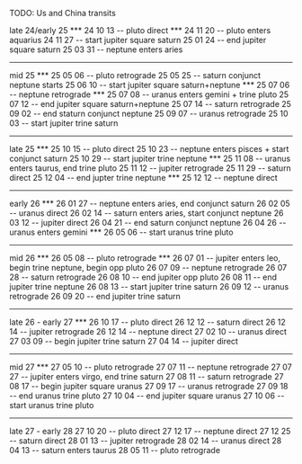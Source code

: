 TODO: Us and China transits

late 24/early 25
*** 24 10 13 -- pluto direct
*** 24 11 20 -- pluto enters aquarius
24 11 27 -- start jupiter square saturn
25 01 24 -- end jupiter square saturn
25 03 31 -- neptune enters aries

----

mid 25
*** 25 05 06 -- pluto retrograde
25 05 25 -- saturn conjunct neptune starts
25 06 10 -- start jupiter square saturn+neptune
*** 25 07 06 -- neptune retrograde
*** 25 07 08 -- uranus enters gemini + trine pluto
25 07 12 -- end jupiter square saturn+neptune
25 07 14 -- saturn retrograde
25 09 02 -- end staturn conjunct neptune
25 09 07 -- uranus retrograde
25 10 03 -- start jupiter trine saturn

----

late 25
*** 25 10 15 -- pluto direct
25 10 23 -- neptune enters pisces + start conjunct saturn
25 10 29 -- start jupiter trine neptune
*** 25 11 08 -- uranus enters taurus, end trine pluto
25 11 12 -- jupiter retrograde
25 11 29 -- saturn direct
25 12 04 -- end jupter trine neptune
*** 25 12 12 -- neptune direct

----

early 26
*** 26 01 27 -- neptune enters aries, end conjunct saturn
26 02 05 -- uranus direct
26 02 14 -- saturn enters aries, start conjunct neptune
26 03 12 -- jupiter direct
26 04 21 -- end saturn conjunct neptune
26 04 26 -- uranus enters gemini
*** 26 05 06 -- start uranus trine pluto

----

mid 26
*** 26 05 08 -- pluto retrograde
*** 26 07 01 -- jupiter enters leo, begin trine neptune, begin opp pluto
26 07 09 -- neptune retrograde
26 07 28 -- saturn retrograde
26 08 10 -- end jupiter opp pluto
26 08 11 -- end jupiter trine neptune
26 08 13 -- start jupiter trine saturn
26 09 12 -- uranus retrograde
26 09 20 -- end jupiter trine saturn

----

late 26 - early 27
*** 26 10 17 -- pluto direct
26 12 12 -- saturn direct
26 12 14 -- jupiter retrograde
26 12 14 -- neptune direct
27 02 10 -- uranus direct
27 03 09 -- begin jupiter trine saturn
27 04 14 -- jupiter direct

----

mid 27
*** 27 05 10 -- pluto retrograde
27 07 11 -- neptune retrograde
27 07 27 -- jupiter enters virgo, end trine saturn
27 08 11 -- saturn retrograde
27 08 17 -- begin jupiter square uranus
27 09 17 -- uranus retrograde
27 09 18 -- end uranus trine pluto
27 10 04 -- end jupiter square uranus
27 10 06 -- start uranus trine pluto

----

late 27 - early 28
27 10 20 -- pluto direct
27 12 17 -- neptune direct
27 12 25 -- saturn direct
28 01 13 -- jupiter retrograde
28 02 14 -- uranus direct
28 04 13 -- saturn enters taurus
28 05 11 -- pluto retrograde
